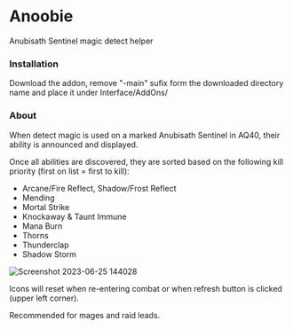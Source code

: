 # Anoobie
Anubisath Sentinel magic detect helper

### Installation

Download the addon, remove "-main" sufix form the downloaded directory name and place it under Interface/AddOns/

### About

When detect magic is used on a marked Anubisath Sentinel in AQ40, their ability is announced and displayed. 

Once all abilities are discovered, they are sorted based on the following kill priority (first on list = first to kill):
- Arcane/Fire Reflect, Shadow/Frost Reflect
- Mending
- Mortal Strike
- Knockaway & Taunt Immune
- Mana Burn
- Thorns
- Thunderclap
- Shadow Storm

![Screenshot 2023-06-25 144028](https://github.com/nerdsnoward/Anoobie/assets/134713605/33fe4a74-36ba-4d84-9760-651b7b18acf6)

Icons will reset when re-entering combat or when refresh button is clicked (upper left corner).

Recommended for mages and raid leads.


